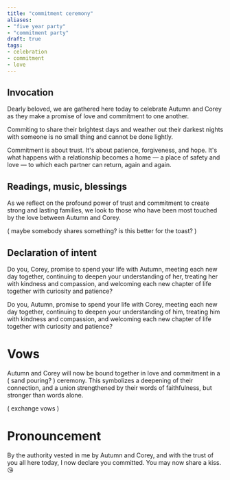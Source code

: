 ```yaml
---
title: "commitment ceremony"
aliases:
- "five year party"
- "commitment party"
draft: true
tags:
- celebration
- commitment
- love
---
```


## Invocation

Dearly beloved, we are gathered here today to celebrate Autumn and Corey as they make a promise of love and commitment to one another.

Commiting to share their brightest days and weather out their darkest nights with someone is no small thing and cannot be done lightly.

Commitment is about trust. It's about patience, forgiveness, and hope. It's what happens with a relationship becomes a home — a place of safety and love — to which each partner can return, again and again.

## Readings, music, blessings

As we reflect on the profound power of trust and commitment to create strong and lasting families, we look to those who have been most touched by the love between Autumn and Corey.

( maybe somebody shares something? is this better for the toast? )

## Declaration of intent

Do you, Corey, promise to spend your life with Autumn, meeting each new day together, continuing to deepen your understanding of her, treating her with kindness and compassion, and welcoming each new chapter of life together with curiosity and patience?

Do you, Autumn, promise to spend your life with Corey, meeting each new day together, continuing to deepen your understanding of him, treating him with kindness and compassion, and welcoming each new chapter of life together with curiosity and patience?

# Vows

Autumn and Corey will now be bound together in love and commitment in a ( sand pouring? ) ceremony. This symbolizes a deepening of their connection, and a union strengthened by their words of faithfulness, but stronger than words alone.

( exchange vows )

# Pronouncement

By the authority vested in me by Autumn and Corey, and with the trust of you all here today, I now declare you committed. You may now share a kiss. 😘